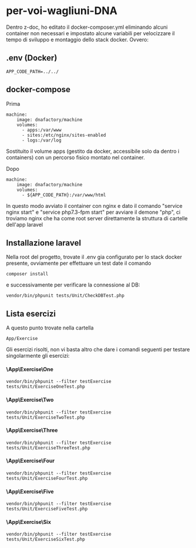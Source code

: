 # per-voi-wagliuni-DNA

Dentro z-doc, ho editato il docker-composer.yml eliminando alcuni container non necessari e
impostato alcune variabili per velocizzare il tempo di sviluppo e montaggio dello stack docker.
Ovvero:

## .env (Docker)
```
APP_CODE_PATH=../../
```

## docker-compose

Prima
```
machine:
    image: dnafactory/machine
    volumes:
      - apps:/var/www
      - sites:/etc/nginx/sites-enabled
      - logs:/var/log
```
Sostituito il volume apps (gestito da docker, accessibile solo da dentro i containers) con un percorso fisico montato nel container.

Dopo
```
machine:
    image: dnafactory/machine
    volumes:
      - ${APP_CODE_PATH}:/var/www/html
```
In questo modo avviato il container con nginx e dato il comando "service nginx start" e "service php7.3-fpm start" per avviare il demone "php", ci troviamo nginx che ha come root server direttamente la struttura di cartelle dell'app laravel

## Installazione laravel

Nella root del progetto, trovate il .env gia configurato per lo stack docker presente, ovviamente per effettuare un test date il comando 

```
composer install
```
e successivamente per verificare la connessione al DB:
```
vendor/bin/phpunit tests/Unit/CheckDBTest.php
```

## Lista esercizi
A questo punto trovate nella cartella
```
App/Exercise
```
Gli esercizi risolti, non vi basta altro che dare i comandi seguenti per testare singolarmente gli esercizi:

#### \App\Exercise\One
```
vendor/bin/phpunit --filter testExercise tests/Unit/ExerciseOneTest.php
```

#### \App\Exercise\Two
```
vendor/bin/phpunit --filter testExercise tests/Unit/ExerciseTwoTest.php
```
#### \App\Exercise\Three
```
vendor/bin/phpunit --filter testExercise tests/Unit/ExerciseThreeTest.php
```
#### \App\Exercise\Four
```
vendor/bin/phpunit --filter testExercise tests/Unit/ExerciseFourTest.php
```
#### \App\Exercise\Five
```
vendor/bin/phpunit --filter testExercise tests/Unit/ExerciseFiveTest.php
```
#### \App\Exercise\Six
```
vendor/bin/phpunit --filter testExercise tests/Unit/ExerciseSixTest.php
```
